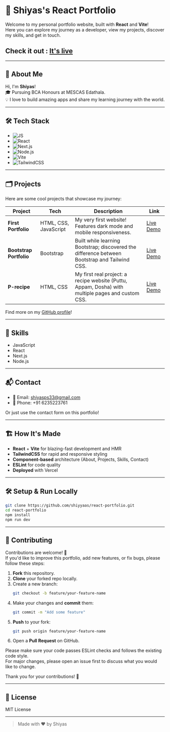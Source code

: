 # 🚀 Shiyas's React Portfolio

Welcome to my personal portfolio website, built with **React** and **Vite**!  
Here you can explore my journey as a developer, view my projects, discover my skills, and get in touch.

## Check it out :  [It's live](https://shiyasee.vercel.app)

---

## 👋 About Me

Hi, I'm **Shiyas**!  
🎓 Pursuing BCA Honours at MESCAS Edathala.  
💡 I love to build amazing apps and share my learning journey with the world.

---

## 🛠️ Tech Stack

- ![JS](https://img.shields.io/badge/-JavaScript-yellow?logo=javascript)
- ![React](https://img.shields.io/badge/-React-blue?logo=react)
- ![Next.js](https://img.shields.io/badge/-Next.js-black?logo=next.js)
- ![Node.js](https://img.shields.io/badge/-Node.js-green?logo=node.js)
- ![Vite](https://img.shields.io/badge/-Vite-purple?logo=vite)
- ![TailwindCSS](https://img.shields.io/badge/-TailwindCSS-38bdf8?logo=tailwindcss)

---

## 🗂️ Projects

Here are some cool projects that showcase my journey:

| Project | Tech | Description | Link |
| ------- | ---- | ----------- | ---- |
| **First Portfolio** | HTML, CSS, JavaScript | My very first website! Features dark mode and mobile responsiveness. | [Live Demo](https://shiiyas.vercel.app) |
| **Bootstrap Portfolio** | Bootstrap | Built while learning Bootstrap; discovered the difference between Bootstrap and Tailwind CSS. | [Live Demo](https://shiyyas.vercel.app) |
| **P-recipe** | HTML, CSS | My first real project: a recipe website (Puttu, Appam, Dosha) with multiple pages and custom CSS. | [Live Demo](https://p-recipe.vercel.app) |

Find more on my [GitHub profile](https://github.com/shiyyaas)!

---

## 💼 Skills

- JavaScript
- React
- Next.js
- Node.js

---

## 📬 Contact

- 📧 Email: shiyasps33@gmail.com
- 📱 Phone: +91 6235223761

Or just use the contact form on this portfolio!

---

## 🏗️ How It's Made

- **React** + **Vite** for blazing-fast development and HMR
- **TailwindCSS** for rapid and responsive styling
- **Component-based** architecture (About, Projects, Skills, Contact)
- **ESLint** for code quality
- **Deployed** with Vercel

---

## 🛠️ Setup & Run Locally

```bash
git clone https://github.com/shiyyaas/react-portfolio.git
cd react-portfolio
npm install
npm run dev
```

---

## 🤝 Contributing

Contributions are welcome! 🎉  
If you'd like to improve this portfolio, add new features, or fix bugs, please follow these steps:

1. **Fork** this repository.
2. **Clone** your forked repo locally.
3. Create a new branch:  
   ```bash
   git checkout -b feature/your-feature-name
   ```
4. Make your changes and **commit** them:  
   ```bash
   git commit -m "Add some feature"
   ```
5. **Push** to your fork:  
   ```bash
   git push origin feature/your-feature-name
   ```
6. Open a **Pull Request** on GitHub.

Please make sure your code passes ESLint checks and follows the existing code style.  
For major changes, please open an issue first to discuss what you would like to change.

Thank you for your contributions! 🙏

---

## 🌟 License

MIT License

---

> Made with ❤️ by Shiyas
